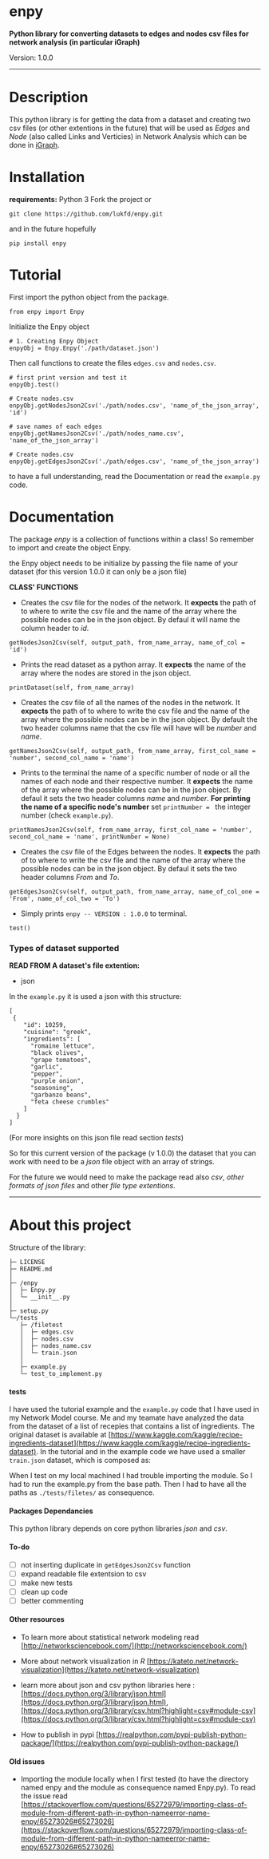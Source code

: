 # enpy

**Python library for converting datasets to edges and nodes csv files for network analysis (in particular iGraph)**

Version: 1.0.0

----

# Description

This python library is for getting the data from a dataset and creating two csv files (or other extentions in the future) that will be used as *Edges* and *Node* (also called Links and Verticies) in Network Analysis which can be done in [iGraph](https://igraph.org/). 

# Installation

**requirements:** Python 3
Fork the project or

`git clone https://github.com/lukfd/enpy.git`

and in the future hopefully

`pip install enpy`

# Tutorial

First import the python object from the package.
```
from enpy import Enpy
```

Initialize the Enpy object
```
# 1. Creating Enpy Object
enpyObj = Enpy.Enpy('./path/dataset.json')
```

Then call functions to create the files `edges.csv` and `nodes.csv`.

```
# first print version and test it
enpyObj.test()

# Create nodes.csv
enpyObj.getNodesJson2Csv('./path/nodes.csv', 'name_of_the_json_array', 'id')

# save names of each edges
enpyObj.getNamesJson2Csv('./path/nodes_name.csv', 'name_of_the_json_array')

# Create nodes.csv
enpyObj.getEdgesJson2Csv('./path/edges.csv', 'name_of_the_json_array')
```

to have a full understanding, read the Documentation or read the `example.py` code.

# Documentation

The package *enpy* is a collection of functions within a class! So remember to import and create the object Enpy.

the Enpy object needs to be initialize by passing the file name of your dataset (for this version 1.0.0 it can only be a json file)

**CLASS' FUNCTIONS**
- Creates the csv file for the nodes of the network. It **expects** the path of to where to write the csv file and the name of the array where the possible nodes can be in the json object. By defaul it will name the column header to *id*.
```
getNodesJson2Csv(self, output_path, from_name_array, name_of_col = 'id')
```

- Prints the read dataset as a python array. It **expects** the name of the array where the nodes are stored in the json object.
```
printDataset(self, from_name_array)
```

- Creates the csv file of all the names of the nodes in the network. It **expects** the path of to where to write the csv file and the name of the array where the possible nodes can be in the json object. By default the two header columns name that the csv file will have will be *number* and *name*.
```
getNamesJson2Csv(self, output_path, from_name_array, first_col_name = 'number', second_col_name = 'name')
```

- Prints to the terminal the name of a specific number of node or all the names of each node and their respective number. It **expects** the name of the array where the possible nodes can be in the json object. By defaul it sets the two header columns *name* and *number*. **For printing the name of a specific node's number** set `printNumber = ` the integer number (check `example.py`).
```
printNamesJson2Csv(self, from_name_array, first_col_name = 'number', second_col_name = 'name', printNumber = None)
```

- Creates the csv file of the Edges between the nodes. It **expects** the path of to where to write the csv file and the name of the array where the possible nodes can be in the json object. By defaul it sets the two header columns *From* and *To*.
```
getEdgesJson2Csv(self, output_path, from_name_array, name_of_col_one = 'From', name_of_col_two = 'To')
```

- Simply prints `enpy -- VERSION : 1.0.0` to terminal.
```
test()
```

### Types of dataset supported

**READ FROM A dataset's file extention:**
- json

In the `example.py` it is used a json with this structure:
```
[
 {
    "id": 10259,
    "cuisine": "greek",
    "ingredients": [
      "romaine lettuce",
      "black olives",
      "grape tomatoes",
      "garlic",
      "pepper",
      "purple onion",
      "seasoning",
      "garbanzo beans",
      "feta cheese crumbles"
    ]
  }
]
```
(For more insights on this json file read section *tests*)

So for this current version of the package (v 1.0.0) the dataset that you can work with need to be a *json* file object with an array of strings.

For the future we would need to make the package read also *csv*, *other formats of json files* and other *file type extentions*.

----
# About this project
Structure of the library:
```
├─ LICENSE
├─ README.md
│
├─ /enpy
│  ├─ Enpy.py
│  └─ __init__.py
│
├─ setup.py
└─/tests
   ├─ /filetest
   │  ├─ edges.csv
   │  ├─ nodes.csv
   │  ├─ nodes_name.csv
   │  └─ train.json
   │  
   ├─ example.py
   └─ test_to_implement.py
```

#### tests

I have used the tutorial example and the `example.py` code that I have used in my Network Model course. Me and my teamate have analyzed the data from the dataset of a list of recepies that contains a list of ingredients. The original dataset is available at [https://www.kaggle.com/kaggle/recipe-ingredients-dataset](https://www.kaggle.com/kaggle/recipe-ingredients-dataset). In the tutorial and in the example code we have used a smaller `train.json` dataset, which is composed as:

When I test on my local machined I had trouble importing the module. So I had to run the example.py from the base path. Then I had to have all the paths as `./tests/filetes/` as consequence.

#### Packages Dependancies

This python library depends on core python libraries *json* and *csv*.

#### To-do

- [ ] not inserting duplicate in `getEdgesJson2Csv` function
- [ ] expand readable file extentsion to csv
- [ ] make new tests
- [ ] clean up code
- [ ] better commenting

#### Other resources

- To learn more about statistical network modeling read [http://networksciencebook.com/](http://networksciencebook.com/)

- More about network visualization in *R* [https://kateto.net/network-visualization](https://kateto.net/network-visualization)

- learn more about json and csv python libraries here : [https://docs.python.org/3/library/json.html](https://docs.python.org/3/library/json.html), [https://docs.python.org/3/library/csv.html?highlight=csv#module-csv](https://docs.python.org/3/library/csv.html?highlight=csv#module-csv)

- How to publish in pypi [https://realpython.com/pypi-publish-python-package/](https://realpython.com/pypi-publish-python-package/)

#### Old issues

- Importing the module locally when I first tested (to have the directory named enpy and the module as consequence named Enpy.py). To read the issue read [https://stackoverflow.com/questions/65272979/importing-class-of-module-from-different-path-in-python-nameerror-name-enpy/65273026#65273026](https://stackoverflow.com/questions/65272979/importing-class-of-module-from-different-path-in-python-nameerror-name-enpy/65273026#65273026)